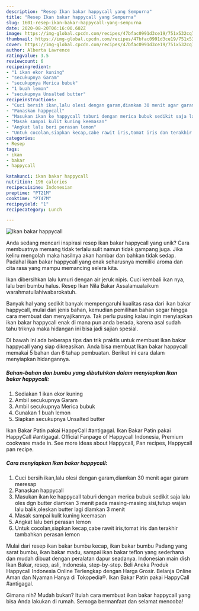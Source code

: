 ```yaml
---
description: "Resep Ikan bakar happycall yang Sempurna"
title: "Resep Ikan bakar happycall yang Sempurna"
slug: 1601-resep-ikan-bakar-happycall-yang-sempurna
date: 2020-08-20T06:16:00.602Z
image: https://img-global.cpcdn.com/recipes/47bfac0991d3ce19/751x532cq70/ikan-bakar-happycall-foto-resep-utama.jpg
thumbnail: https://img-global.cpcdn.com/recipes/47bfac0991d3ce19/751x532cq70/ikan-bakar-happycall-foto-resep-utama.jpg
cover: https://img-global.cpcdn.com/recipes/47bfac0991d3ce19/751x532cq70/ikan-bakar-happycall-foto-resep-utama.jpg
author: Alberta Lawrence
ratingvalue: 3.5
reviewcount: 6
recipeingredient:
- "1 ikan ekor kuning"
- "secukupnya Garam"
- "secukupnya Merica bubuk"
- "1 buah lemon"
- "secukupnya Unsalted butter"
recipeinstructions:
- "Cuci bersih ikan,lalu olesi dengan garam,diamkan 30 menit agar garam meresap"
- "Panaskan happycall"
- "Masukan ikan ke happycall taburi dengan merica bubuk sedikit saja lalu oles dgn butter diamkan 3 menit pada masing-masing sisi,tutup wajan lalu balik,oleskan butter lagi diamkan 3 menit"
- "Masak sampai kulit kuning keemasan"
- "Angkat lalu beri perasan lemon"
- "Untuk cocolan,siapkan kecap,cabe rawit iris,tomat iris dan terakhir tambahkan perasan lemon"
categories:
- Resep
tags:
- ikan
- bakar
- happycall

katakunci: ikan bakar happycall 
nutrition: 196 calories
recipecuisine: Indonesian
preptime: "PT21M"
cooktime: "PT47M"
recipeyield: "1"
recipecategory: Lunch

---
```



![Ikan bakar happycall](https://img-global.cpcdn.com/recipes/47bfac0991d3ce19/751x532cq70/ikan-bakar-happycall-foto-resep-utama.jpg)

Anda sedang mencari inspirasi resep ikan bakar happycall yang unik? Cara membuatnya memang tidak terlalu sulit namun tidak gampang juga. Jika keliru mengolah maka hasilnya akan hambar dan bahkan tidak sedap. Padahal ikan bakar happycall yang enak seharusnya memiliki aroma dan cita rasa yang mampu memancing selera kita.

Ikan dibersihkan lalu lumuri dengan air jeruk nipis. Cuci kembali ikan nya, lalu beri bumbu halus. Resep Ikan Nila Bakar Assalamualaikum warahmatullahiwabarokatuh.

Banyak hal yang sedikit banyak mempengaruhi kualitas rasa dari ikan bakar happycall, mulai dari jenis bahan, kemudian pemilihan bahan segar hingga cara membuat dan menyajikannya. Tak perlu pusing kalau ingin menyiapkan ikan bakar happycall enak di mana pun anda berada, karena asal sudah tahu triknya maka hidangan ini bisa jadi sajian spesial.


Di bawah ini ada beberapa tips dan trik praktis untuk membuat ikan bakar happycall yang siap dikreasikan. Anda bisa membuat Ikan bakar happycall memakai 5 bahan dan 6 tahap pembuatan. Berikut ini cara dalam menyiapkan hidangannya.

<!--inarticleads1-->

##### Bahan-bahan dan bumbu yang dibutuhkan dalam menyiapkan Ikan bakar happycall:

1. Sediakan 1 ikan ekor kuning
1. Ambil secukupnya Garam
1. Ambil secukupnya Merica bubuk
1. Gunakan 1 buah lemon
1. Siapkan secukupnya Unsalted butter


Ikan Bakar Patin pakai HappyCall #antigagal. Ikan Bakar Patin pakai HappyCall #antigagal. Official Fanpage of Happycall Indonesia, Premium cookware made in. See more ideas about Happycall, Pan recipes, Happycall pan recipe. 

<!--inarticleads2-->

##### Cara menyiapkan Ikan bakar happycall:

1. Cuci bersih ikan,lalu olesi dengan garam,diamkan 30 menit agar garam meresap
1. Panaskan happycall
1. Masukan ikan ke happycall taburi dengan merica bubuk sedikit saja lalu oles dgn butter diamkan 3 menit pada masing-masing sisi,tutup wajan lalu balik,oleskan butter lagi diamkan 3 menit
1. Masak sampai kulit kuning keemasan
1. Angkat lalu beri perasan lemon
1. Untuk cocolan,siapkan kecap,cabe rawit iris,tomat iris dan terakhir tambahkan perasan lemon


Mulai dari resep ikan bakar bumbu kecap, ikan bakar bumbu Padang yang sarat bumbu, ikan bakar madu, sampai ikan bakar teflon yang sederhana dan mudah dibuat dengan peralatan dapur seadanya. Indonesian main dish Ikan Bakar, resep, asli, Indonesia, step-by-step. Beli Aneka Produk Happycall Indonesia Online Terlengkap dengan Harga Grosir. Belanja Online Aman dan Nyaman Hanya di Tokopedia®. Ikan Bakar Patin pakai HappyCall #antigagal. 

Gimana nih? Mudah bukan? Itulah cara membuat ikan bakar happycall yang bisa Anda lakukan di rumah. Semoga bermanfaat dan selamat mencoba!
